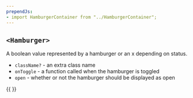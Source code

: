 ```yaml
---
prependJs:
- import HamburgerContainer from "../HamburgerContainer";
---
```


## `<Hamburger>`

A boolean value represented by a hamburger or an x depending on status.

* `className?` - an extra class name
* `onToggle` - a function called when the hamburger is toggled
* `open` - whether or not the hamburger should be displayed as open

{{
  <HamburgerContainer />
}}

